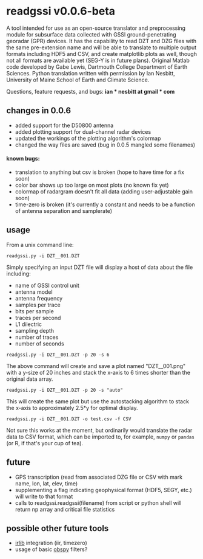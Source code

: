 # readgssi v0.0.6-beta

A tool intended for use as an open-source translator and preprocessing module for subsurface data collected with GSSI ground-penetrating georadar (GPR) devices. It has the capability to read DZT and DZG files with the same pre-extension name and will be able to translate to multiple output formats including HDF5 and CSV, and create matplotlib plots as well, though not all formats are available yet (SEG-Y is in future plans). Original Matlab code developed by Gabe Lewis, Dartmouth College Department of Earth Sciences. Python translation written with permission by Ian Nesbitt, University of Maine School of Earth and Climate Science.

Questions, feature requests, and bugs: **ian * nesbitt at gmail * com**

## changes in 0.0.6
- added support for the D50800 antenna
- added plotting support for dual-channel radar devices
- updated the workings of the plotting algorithm's colormap
- changed the way files are saved (bug in 0.0.5 mangled some filenames)
#### known bugs:
- translation to anything but csv is broken (hope to have time for a fix soon)
- color bar shows up too large on most plots (no known fix yet)
- colormap of radargram doesn't fit all data (adding user-adjustable gain soon)
- time-zero is broken (it's currently a constant and needs to be a function of antenna separation and samplerate)

## usage
From a unix command line:
```
readgssi.py -i DZT__001.DZT
```
Simply specifying an input DZT file will display a host of data about the file including:
- name of GSSI control unit
- antenna model
- antenna frequency
- samples per trace
- bits per sample
- traces per second
- L1 dilectric
- sampling depth
- number of traces
- number of seconds
```
readgssi.py -i DZT__001.DZT -p 20 -s 6
```
The above command will create and save a plot named "DZT__001.png" with a y-size of 20 inches and stack the x-axis to 6 times shorter than the original data array.

```
readgssi.py -i DZT__001.DZT -p 20 -s "auto"
```
This will create the same plot but use the autostacking algorithm to stack the x-axis to approximately 2.5\*y for optimal display.

```
readgssi.py -i DZT__001.DZT -o test.csv -f CSV
```
Not sure this works at the moment, but ordinarily would translate the radar data to CSV format, which can be imported to, for example, `numpy` or `pandas` (or R, if that's your cup of tea).

## future
- GPS transcription (read from associated DZG file or CSV with mark name, lon, lat, elev, time)
- supplementing a flag indicating geophysical format (HDF5, SEGY, etc.) will write to that format
- calls to readgssi.readgssi(filename) from script or python shell will return np array and critical file statistics

## possible other future tools
- [irlib](https://github.com/njwilson23/irlib) integration (iir, timezero)
- usage of basic [obspy](https://github.com/obspy/obspy) filters?
